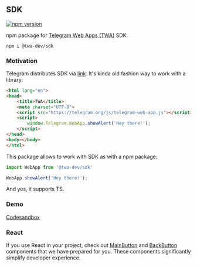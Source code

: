 ## SDK
[![npm version](https://img.shields.io/npm/v/@twa-dev/sdk)](https://www.npmjs.com/package/@twa-dev/sdk)

npm package for [Telegram Web Apps (TWA)](https://core.telegram.org/bots/webapps) SDK.

```
npm i @twa-dev/sdk
```

### Motivation
Telegram distributes SDK via [link](https://core.telegram.org/bots/webapps#initializing-web-apps). It's kinda old fashion way to work with a library:

```html
<html lang="en">
<head>
    <title>TWA</title>
    <meta charset="UTF-8">
    <script src="https://telegram.org/js/telegram-web-app.js"></script>
    <script>
        window.Telegram.WebApp.showAlert('Hey there!');
    </script>
</head>
<body></body>
</html>
```

This package allows to work with SDK as with a npm package:

```js
import WebApp from '@twa-dev/sdk'

WebApp.showAlert('Hey there!');
```

And yes, it supports TS.

### Demo
[Codesandbox](https://codesandbox.io/s/sdk-kj5961)

### React
If you use React in your project, check out [MainButton](src/react/MainButton/Readme.md) and [BackButton](src/react/BackButton/Readme.md) components that we have prepared for you.
These components significantly simplify developer experience.
